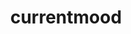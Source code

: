 ---
ee_id_thing: '4351'
site: '1'
type: '2'
inv_num: 2016-110
add_credit:
url: 2016-110-currentmood
title: currentmood
year: '2016'
display_year: '2016'
medium: Audio file
dims:
pitch:
ps:
live_url: https://soundcloud.com/coryarcangel/currentmood
youtube:
related_code:
imgs: currentmood-2016-110-database-ih--w0kq.jpg
subheading: "(Audio)"
download:
commission:
related:
layout: things-i-made
---